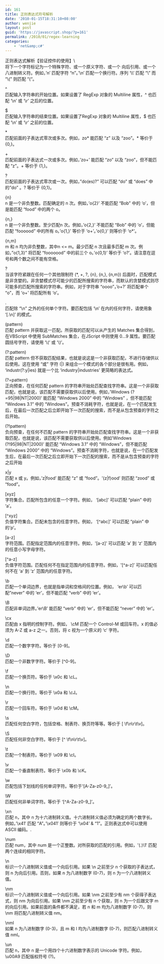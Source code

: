 ```yaml
---
id: 161
title: 正则表达式符号解析
date: '2010-01-15T18:31:10+08:00'
author: wenjie
layout: post
guid: 'https://javascript.shop/?p=161'
permalink: /2010/01/regex-learning
categories:
    - 'net&amp;c#'
---
```


正则表达式解析【验证控件的使用】\\  
将下一个字符标记为一个特殊字符、或一个原义字符、或一个 向后引用、或一个八进制转义符。例如，’n’ 匹配字符 “n”。’\\n’ 匹配一个换行符。序列 ‘\\\\’ 匹配 “\\” 而 “\\(” 则匹配 “(“。

^  
匹配输入字符串的开始位置。如果设置了 RegExp 对象的 Multiline 属性，^ 也匹配 ‘\\n’ 或 ‘\\r’ 之后的位置。

$  
匹配输入字符串的结束位置。如果设置了RegExp 对象的 Multiline 属性，$ 也匹配 ‘\\n’ 或 ‘\\r’ 之前的位置。

\*  
匹配前面的子表达式零次或多次。例如，zo\* 能匹配 “z” 以及 “zoo”。\* 等价于{0,}。

\+  
匹配前面的子表达式一次或多次。例如，’zo+’ 能匹配 “zo” 以及 “zoo”，但不能匹配 “z”。+ 等价于 {1,}。

?  
匹配前面的子表达式零次或一次。例如，”do(es)?” 可以匹配 “do” 或 “does” 中的”do” 。? 等价于 {0,1}。

{n}  
n 是一个非负整数。匹配确定的 n 次。例如，’o{2}’ 不能匹配 “Bob” 中的 ‘o’，但是能匹配 “food” 中的两个 o。

{n,}  
n 是一个非负整数。至少匹配n 次。例如，’o{2,}’ 不能匹配 “Bob” 中的 ‘o’，但能匹配 “foooood” 中的所有 o。’o{1,}’ 等价于 ‘o+’。’o{0,}’ 则等价于 ‘o\*’。

{n,m}  
m 和 n 均为非负整数，其中n &lt;= m。最少匹配 n 次且最多匹配 m 次。例如，”o{1,3}” 将匹配 “fooooood” 中的前三个 o。’o{0,1}’ 等价于 ‘o?’。请注意在逗号和两个数之间不能有空格。

?  
当该字符紧跟在任何一个其他限制符 (\*, +, ?, {n}, {n,}, {n,m}) 后面时，匹配模式是非贪婪的。非贪婪模式尽可能少的匹配所搜索的字符串，而默认的贪婪模式则尽可能多的匹配所搜索的字符串。例如，对于字符串 “oooo”，’o+?’ 将匹配单个 “o”，而 ‘o+’ 将匹配所有 ‘o’。

.  
匹配除 “\\n” 之外的任何单个字符。要匹配包括 ‘\\n’ 在内的任何字符，请使用象 ‘\[.\\n\]’ 的模式。

(pattern)  
匹配 pattern 并获取这一匹配。所获取的匹配可以从产生的 Matches 集合得到，在VBScript 中使用 SubMatches 集合，在JScript 中则使用 $0…$9 属性。要匹配圆括号字符，请使用 ‘\\(‘ 或 ‘\\)’。

(?:pattern)  
匹配 pattern 但不获取匹配结果，也就是说这是一个非获取匹配，不进行存储供以后使用。这在使用 “或” 字符 (|) 来组合一个模式的各个部分是很有用。例如， ‘industr(?:y|ies) 就是一个比 ‘industry|industries’ 更简略的表达式。

(?=pattern)  
正向预查，在任何匹配 pattern 的字符串开始处匹配查找字符串。这是一个非获取匹配，也就是说，该匹配不需要获取供以后使用。例如，’Windows (?=95|98|NT|2000)’ 能匹配 “Windows 2000” 中的 “Windows” ，但不能匹配 “Windows 3.1” 中的 “Windows”。预查不消耗字符，也就是说，在一个匹配发生后，在最后一次匹配之后立即开始下一次匹配的搜索，而不是从包含预查的字符之后开始。

(?!pattern)  
负向预查，在任何不匹配 pattern 的字符串开始处匹配查找字符串。这是一个非获取匹配，也就是说，该匹配不需要获取供以后使用。例如’Windows (?!95|98|NT|2000)’ 能匹配 “Windows 3.1” 中的 “Windows”，但不能匹配 “Windows 2000” 中的 “Windows”。预查不消耗字符，也就是说，在一个匹配发生后，在最后一次匹配之后立即开始下一次匹配的搜索，而不是从包含预查的字符之后开始

x|y  
匹配 x 或 y。例如，’z|food’ 能匹配 “z” 或 “food”。'(z|f)ood’ 则匹配 “zood” 或 “food”。

\[xyz\]  
字符集合。匹配所包含的任意一个字符。例如， ‘\[abc\]’ 可以匹配 “plain” 中的 ‘a’。

\[^xyz\]  
负值字符集合。匹配未包含的任意字符。例如， ‘\[^abc\]’ 可以匹配 “plain” 中的’p’。

\[a-z\]  
字符范围。匹配指定范围内的任意字符。例如，'\[a-z\]’ 可以匹配 ‘a’ 到 ‘z’ 范围内的任意小写字母字符。

\[^a-z\]  
负值字符范围。匹配任何不在指定范围内的任意字符。例如，'\[^a-z\]’ 可以匹配任何不在 ‘a’ 到 ‘z’ 范围内的任意字符。

\\b  
匹配一个单词边界，也就是指单词和空格间的位置。例如， ‘er\\b’ 可以匹配”never” 中的 ‘er’，但不能匹配 “verb” 中的 ‘er’。

\\B  
匹配非单词边界。’er\\B’ 能匹配 “verb” 中的 ‘er’，但不能匹配 “never” 中的 ‘er’。

\\cx  
匹配由 x 指明的控制字符。例如， \\cM 匹配一个 Control-M 或回车符。x 的值必须为 A-Z 或 a-z 之一。否则，将 c 视为一个原义的 ‘c’ 字符。

\\d  
匹配一个数字字符。等价于 \[0-9\]。

\\D  
匹配一个非数字字符。等价于 \[^0-9\]。

\\f  
匹配一个换页符。等价于 \\x0c 和 \\cL。

\\n  
匹配一个换行符。等价于 \\x0a 和 \\cJ。

\\r  
匹配一个回车符。等价于 \\x0d 和 \\cM。

\\s  
匹配任何空白字符，包括空格、制表符、换页符等等。等价于 \[ \\f\\n\\r\\t\\v\]。

\\S  
匹配任何非空白字符。等价于 \[^ \\f\\n\\r\\t\\v\]。

\\t  
匹配一个制表符。等价于 \\x09 和 \\cI。

\\v  
匹配一个垂直制表符。等价于 \\x0b 和 \\cK。

\\w  
匹配包括下划线的任何单词字符。等价于'\[A-Za-z0-9\_\]’。

\\W  
匹配任何非单词字符。等价于 ‘\[^A-Za-z0-9\_\]’。

\\xn  
匹配 n，其中 n 为十六进制转义值。十六进制转义值必须为确定的两个数字长。例如，’\\x41′ 匹配 “A”。’\\x041′ 则等价于 ‘\\x04’ &amp; “1”。正则表达式中可以使用 ASCII 编码。.

\\num  
匹配 num，其中 num 是一个正整数。对所获取的匹配的引用。例如，'(.)\\1′ 匹配两个连续的相同字符。

\\n  
标识一个八进制转义值或一个向后引用。如果 \\n 之前至少 n 个获取的子表达式，则 n 为向后引用。否则，如果 n 为八进制数字 (0-7)，则 n 为一个八进制转义值。

\\nm  
标识一个八进制转义值或一个向后引用。如果 \\nm 之前至少有 nm 个获得子表达式，则 nm 为向后引用。如果 \\nm 之前至少有 n 个获取，则 n 为一个后跟文字 m 的向后引用。如果前面的条件都不满足，若 n 和 m 均为八进制数字 (0-7)，则 \\nm 将匹配八进制转义值 nm。

\\nml  
如果 n 为八进制数字 (0-3)，且 m 和 l 均为八进制数字 (0-7)，则匹配八进制转义值 nml。

\\un  
匹配 n，其中 n 是一个用四个十六进制数字表示的 Unicode 字符。例如， \\u00A9 匹配版权符号 (?)。